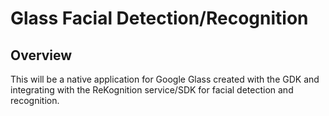 # Glass Facial Detection/Recognition

## Overview

This will be a native application for Google Glass created with the GDK and
integrating with the ReKognition service/SDK for facial detection and 
recognition. 